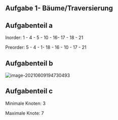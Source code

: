 ## Aufgabe 1- Bäume/Traversierung

## Aufgabenteil a

Inorder: 1 - 4 - 5 - 10 - 16-  17 - 18 - 21

Preorder: 5 - 4 - 1- 18 - 16 - 10 - 17 - 21

## Aufgabenteil b



![image-20210609194730493](C:\Users\Anwender\AppData\Roaming\Typora\typora-user-images\image-20210609194730493.png)

## Aufgabenteil c

Minimale Knoten: 3

Maximale Knote: 7